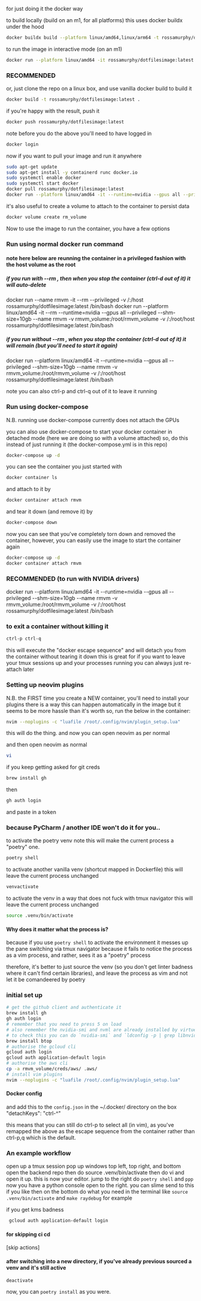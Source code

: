 for just doing it the docker way

to build locally (build on an m1, for all platforms)
this uses docker buildx under the hood
```bash
docker buildx build --platform linux/amd64,linux/arm64 -t rossamurphy/dotfilesimage:latest --push .
```

to run the image in interactive mode (on an m1)
```bash
docker run --platform linux/amd64 -it rossamurphy/dotfilesimage:latest /bin/bash

```

### RECOMMENDED
or, just clone the repo on a linux box, and use vanilla docker build to build it 
```bash
docker build -t rossamurphy/dotfilesimage:latest .
```
if you're happy with the result, push it
```bash
docker push rossamurphy/dotfilesimage:latest
```
note before you do the above you'll need to have logged in
```bash
docker login
```

now if you want to pull your image and run it anywhere
```bash
sudo apt-get update
sudo apt-get install -y containerd runc docker.io
sudo systemctl enable docker
sudo systemctl start docker
docker pull rossamurphy/dotfilesimage:latest
docker run --platform linux/amd64 -it --runtime=nvidia --gpus all --privileged --shm-size=10gb --name rmvm -v rmvm_volume:/root/rmvm_volume -v /:/root/host rossamurphy/dotfilesimage:latest /bin/bash
```

it's also useful to create a volume to attach to the container to persist data
```bash
docker volume create rm_volume
```

Now to use the image to run the container, you have a few options

### Run using normal docker run command

#### note here below are reunning the container in a privileged fashion with the host volume as the root

##### if you run with --rm , then when you stop the container (ctrl-d out of it) it will auto-delete
docker run --name rmvm -it --rm --privileged -v /:/host rossamurphy/dotfilesimage:latest /bin/bash
docker run --platform linux/amd64 -it --rm --runtime=nvidia --gpus all --privileged --shm-size=10gb --name rmvm -v rmvm_volume:/root/rmvm_volume -v /:/root/host rossamurphy/dotfilesimage:latest /bin/bash

##### if you run without --rm , when you stop the container (ctrl-d out of it) it will remain (but you'll need to start it again)
docker run --platform linux/amd64 -it --runtime=nvidia --gpus all --privileged --shm-size=10gb --name rmvm -v rmvm_volume:/root/rmvm_volume -v /:/root/host rossamurphy/dotfilesimage:latest /bin/bash

note you can also ctrl-p and ctrl-q out of it to leave it running

### Run using docker-compose
N.B. running use docker-compose currently does not attach the GPUs

you can also use docker-compose to start your docker container in detached mode (here we are doing so with a volume attached)
so, do this instead of just running it (the docker-compose.yml is in this repo)
```bash
docker-compose up -d
```

you can see the container you just started with
```bash
docker container ls
```

and attach to it by
```bash
docker container attach rmvm
```

and tear it down (and remove it) by
```bash
docker-compose down
```

now you can see that you've completely torn down and removed the container, however,
you can easily use the image to start the container again
```bash
docker-compose up -d
docker container attach rmvm
```

### RECOMMENDED (to run with NVIDIA drivers)
docker run --platform linux/amd64 -it --runtime=nvidia --gpus all --privileged --shm-size=10gb --name rmvm -v rmvm_volume:/root/rmvm_volume -v /:/root/host rossamurphy/dotfilesimage:latest /bin/bash

### to exit a container without killing it

```bash
ctrl-p ctrl-q
```
this will execute the "docker escape sequence" and will detach you from the container without tearing it down
this is great for if you want to leave your tmux sessions up and your processes running
you can always just re-attach later



### Setting up neovim plugins
N.B. the FIRST time you create a NEW container, you'll need to install your plugins 
there is a way this can happen automatically in the image but it seems to be more hassle than it's worth
so, run the below in the container:
```bash
nvim --noplugins -c "luafile /root/.config/nvim/plugin_setup.lua"
```

this will do the thing. and now you can open neovim as per normal

and then open neovim as normal
```bash
vi
```

if you keep getting asked for git creds
```bash
brew install gh
```
then
```bash
gh auth login
```
and paste in a token


### because PyCharm / another IDE won't do it for you..

to activate the poetry venv
note this will make the current process a "poetry" one.
```bash
poetry shell
```

to activate another vanilla venv
(shortcut mapped in Dockerfile)
this will leave the current process unchanged
```bash
venvactivate
```

to activate the venv in a way that does not fuck with tmux navigator
this will leave the current process unchanged
```bash
source .venv/bin/activate
```

#### Why does it matter what the process is?
because if you use ```poetry shell``` to activate the environment it messes up
the pane switching via tmux navigator because it fails to notice the process as
a vim process, and rather, sees it as a "poetry" process

therefore, it's better to just source the venv (so you don't get linter badness
where it can't find certain libraries), and leave the process as vim and not
let it be comandeered by poetry

### initial set up
```bash
# get the github client and authenticate it
brew install gh
gh auth login
# remember that you need to press 5 on load
# also remember the nvidia-smi and nvml are already installed by virtue of the docker image
# to check this you can do `nvidia-smi` and `ldconfig -p | grep libnvidia-ml`
brew install btop
# authorise the gcloud cli
gcloud auth login
gcloud auth application-default login
# authorise the aws cli
cp -a rmvm_volume/creds/aws/ .aws/
# install vim plugins
nvim --noplugins -c "luafile /root/.config/nvim/plugin_setup.lua"
```

#### Docker config
and add this to the `config.json` in the ~/.docker/ directory on the box
"detachKeys": "ctrl-^"

this means that you can still do ctrl-p to select all (in vim), as you've
remapped the above as the escape sequence from the container rather than
ctrl-p,q which is the default.


### An example workflow
open up a tmux session
pop up windows top left, top right, and bottom
open the backend repo
then do source .venv/bin/activate
then do vi and open it up. this is now your editor.
jump to the right
do `poetry shell` and `ppp`
now you have a python console open to the right. you can slime send to this if you like
then on the bottom do what you need in the terminal
like ```source .venv/bin/activate``` and ```make raydebug``` for example 

if you get kms badness
```bash 
 gcloud auth application-default login
 ```

#### for skipping ci cd 
[skip actions]

#### after switching into a new directory, if you've already previous sourced a venv and it's still active
```bash
deactivate
```
now, you can ```poetry install``` as you were.

